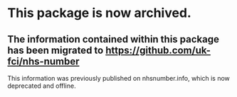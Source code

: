 # This package is now archived.

## The information contained within this package has been migrated to https://github.com/uk-fci/nhs-number

This information was previously published on nhsnumber.info, which is now deprecated and offline.
